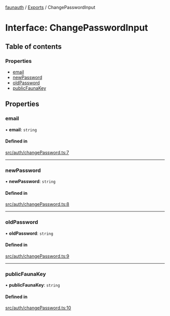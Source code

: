 [faunauth](../none) / [Exports](../modules.md) / ChangePasswordInput

# Interface: ChangePasswordInput

## Table of contents

### Properties

- [email](ChangePasswordInput.md#email)
- [newPassword](ChangePasswordInput.md#newpassword)
- [oldPassword](ChangePasswordInput.md#oldpassword)
- [publicFaunaKey](ChangePasswordInput.md#publicfaunakey)

## Properties

### email

• **email**: `string`

#### Defined in

[src/auth/changePassword.ts:7](https://github.com/alexnitta/faunauth/blob/6bb89cc/src/auth/changePassword.ts#L7)

___

### newPassword

• **newPassword**: `string`

#### Defined in

[src/auth/changePassword.ts:8](https://github.com/alexnitta/faunauth/blob/6bb89cc/src/auth/changePassword.ts#L8)

___

### oldPassword

• **oldPassword**: `string`

#### Defined in

[src/auth/changePassword.ts:9](https://github.com/alexnitta/faunauth/blob/6bb89cc/src/auth/changePassword.ts#L9)

___

### publicFaunaKey

• **publicFaunaKey**: `string`

#### Defined in

[src/auth/changePassword.ts:10](https://github.com/alexnitta/faunauth/blob/6bb89cc/src/auth/changePassword.ts#L10)
